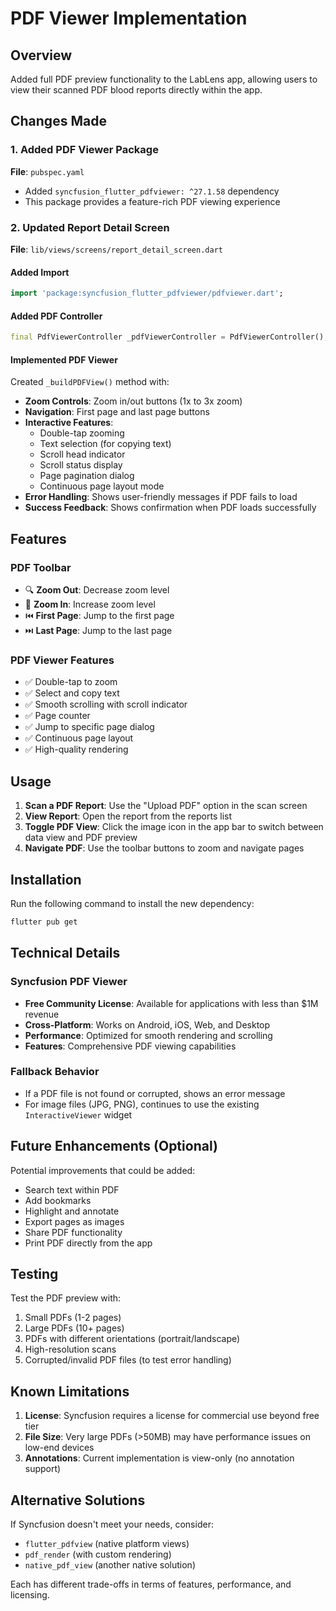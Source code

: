 # PDF Viewer Implementation

## Overview
Added full PDF preview functionality to the LabLens app, allowing users to view their scanned PDF blood reports directly within the app.

## Changes Made

### 1. Added PDF Viewer Package
**File**: `pubspec.yaml`
- Added `syncfusion_flutter_pdfviewer: ^27.1.58` dependency
- This package provides a feature-rich PDF viewing experience

### 2. Updated Report Detail Screen
**File**: `lib/views/screens/report_detail_screen.dart`

#### Added Import
```dart
import 'package:syncfusion_flutter_pdfviewer/pdfviewer.dart';
```

#### Added PDF Controller
```dart
final PdfViewerController _pdfViewerController = PdfViewerController();
```

#### Implemented PDF Viewer
Created `_buildPDFView()` method with:
- **Zoom Controls**: Zoom in/out buttons (1x to 3x zoom)
- **Navigation**: First page and last page buttons
- **Interactive Features**:
  - Double-tap zooming
  - Text selection (for copying text)
  - Scroll head indicator
  - Scroll status display
  - Page pagination dialog
  - Continuous page layout mode
- **Error Handling**: Shows user-friendly messages if PDF fails to load
- **Success Feedback**: Shows confirmation when PDF loads successfully

## Features

### PDF Toolbar
- 🔍 **Zoom Out**: Decrease zoom level
- 🔎 **Zoom In**: Increase zoom level  
- ⏮️ **First Page**: Jump to the first page
- ⏭️ **Last Page**: Jump to the last page

### PDF Viewer Features
- ✅ Double-tap to zoom
- ✅ Select and copy text
- ✅ Smooth scrolling with scroll indicator
- ✅ Page counter
- ✅ Jump to specific page dialog
- ✅ Continuous page layout
- ✅ High-quality rendering

## Usage

1. **Scan a PDF Report**: Use the "Upload PDF" option in the scan screen
2. **View Report**: Open the report from the reports list
3. **Toggle PDF View**: Click the image icon in the app bar to switch between data view and PDF preview
4. **Navigate PDF**: Use the toolbar buttons to zoom and navigate pages

## Installation

Run the following command to install the new dependency:

```bash
flutter pub get
```

## Technical Details

### Syncfusion PDF Viewer
- **Free Community License**: Available for applications with less than $1M revenue
- **Cross-Platform**: Works on Android, iOS, Web, and Desktop
- **Performance**: Optimized for smooth rendering and scrolling
- **Features**: Comprehensive PDF viewing capabilities

### Fallback Behavior
- If a PDF file is not found or corrupted, shows an error message
- For image files (JPG, PNG), continues to use the existing `InteractiveViewer` widget

## Future Enhancements (Optional)

Potential improvements that could be added:
- Search text within PDF
- Add bookmarks
- Highlight and annotate
- Export pages as images
- Share PDF functionality
- Print PDF directly from the app

## Testing

Test the PDF preview with:
1. Small PDFs (1-2 pages)
2. Large PDFs (10+ pages)
3. PDFs with different orientations (portrait/landscape)
4. High-resolution scans
5. Corrupted/invalid PDF files (to test error handling)

## Known Limitations

1. **License**: Syncfusion requires a license for commercial use beyond free tier
2. **File Size**: Very large PDFs (>50MB) may have performance issues on low-end devices
3. **Annotations**: Current implementation is view-only (no annotation support)

## Alternative Solutions

If Syncfusion doesn't meet your needs, consider:
- `flutter_pdfview` (native platform views)
- `pdf_render` (with custom rendering)
- `native_pdf_view` (another native solution)

Each has different trade-offs in terms of features, performance, and licensing.
